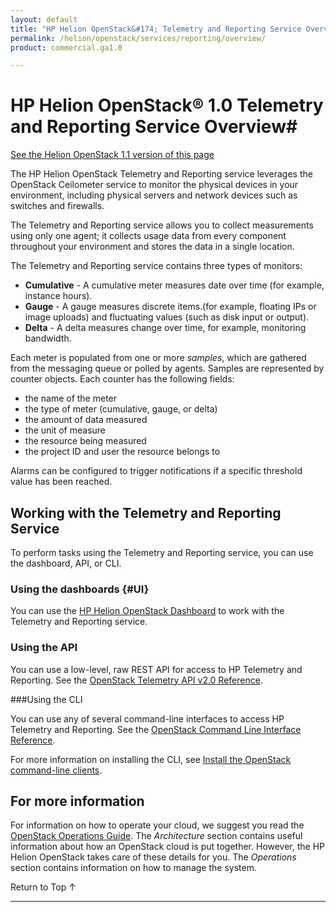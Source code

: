 ```yaml
---
layout: default
title: "HP Helion OpenStack&#174; Telemetry and Reporting Service Overview"
permalink: /helion/openstack/services/reporting/overview/
product: commercial.ga1.0

---
```

<!--PUBLISHED-->

<script>

function PageRefresh {
onLoad="window.refresh"
}

PageRefresh();

</script>

<!--
<p style="font-size: small;"> <a href="/helion/openstack/services/orchestration/overview/">&#9664; PREV</a> | <a href="/helion/openstack/services/overview/">&#9650; UP</a> | <a href="/helion/openstack/services/volume/overview/"> NEXT &#9654</a> </p>
-->

# HP Helion OpenStack&#174; 1.0 Telemetry and Reporting Service Overview#
[See the Helion OpenStack 1.1 version of this page](/helion/openstack/1.1/services/reporting/overview/)

The HP Helion OpenStack Telemetry and Reporting service leverages the OpenStack Ceilometer service to monitor the physical devices in your environment, including physical servers and network devices such as switches and firewalls. 

The Telemetry and Reporting service allows you to collect measurements using only one agent; it collects usage data from every component throughout your environment and stores the data in a single location. 

The Telemetry and Reporting service contains three types of monitors:

- **Cumulative** - A cumulative meter measures date over time (for example, instance hours).
- **Gauge** - A gauge measures discrete items.(for example, floating IPs or image uploads) and fluctuating values (such as disk input or output).
- **Delta** - A delta measures change over time, for example, monitoring bandwidth.

Each meter is populated from one or more *samples*, which are gathered from the messaging queue or polled by agents. Samples are represented by counter objects. Each counter has the following fields:

- the name of the meter
- the type of meter (cumulative, gauge, or delta)
- the amount of data measured
- the unit of measure
- the resource being measured
- the project ID and user the resource belongs to

Alarms can be configured to trigger notifications if a specific threshold value has been reached. 

## Working with the Telemetry and Reporting Service ##

To perform tasks using the Telemetry and Reporting service, you can use the dashboard, API, or CLI.

### Using the dashboards {#UI}

You can use the [HP Helion OpenStack Dashboard](/helion/openstack/dashboard/how-works/) to work with the Telemetry and Reporting service.

### Using the API<a name="API"></a>
 
You can use a low-level, raw REST API for access to HP Telemetry and Reporting. See the [OpenStack Telemetry API v2.0 Reference](http://developer.openstack.org/api-ref-telemetry-v2.html).

###Using the CLI<a name="cli"></a>

You can use any of several command-line interfaces to access HP Telemetry and Reporting. See the [OpenStack Command Line Interface Reference](http://docs.openstack.org/cli-reference/content/ceilometerclient_commands.html).

For more information on installing the CLI, see [Install the OpenStack command-line clients](http://docs.openstack.org/user-guide/content/install_clients.html).

<!--

## How To's with the HP Helion Telemetry and Reporting Service<a name="howto"></a>

The following lists of tasks can be performed by a user or administrator through the [HP Helion OpenStack Dashboard](/helion/openstack/dashboard/how-works/), the OpenStack [CLI](http://docs.openstack.org/cli-reference/content/ceilometerclient_commands.html) or OpenStack [API](http://developer.openstack.org/api-ref-telemetry-v2.html).

### Working with the Telemetry and Reporting service collection actions ###

The Telemetry and Reporting service collects metrics across multiple projects in your domain. 

- **Recording metering data** &#151; Track metering data.
- **Recording metering events** &#151; Record a metering event.
- **Viewing a list of meters** &#151; Display a list of available meters based on the types of measurements.
- **Clearing expired metering data** &#151; Remove expired metering data using the CLI.

### Working with resource data ###

The Telemetry and Reporting service monitors *resources* in your environment. A resource is any object that is being monitored by the Telemetry and Reporting service (for example, an instance, a network, or an image). 

- **Viewing information on metered resources** &#151; Obtain a list of available resources.
- **Viewing details about a specific resource** &#151; Obtain information on a specific resource.

### Working with the Ceilometer service reporting actions ###

The HP Telemetry and Reporting actions are accessible using a REST API.

- **Viewing a list of usage data for a specific meter** &#151; List usage data for your meters.
- **Viewing a list of computed statistics across a time range** &#151; Obtain statistical data.
- **Viewing a list of API capabilities supported by current driver** &#151; Obtain information on the API capabilities supported.

## Working with Alarms ##

The Telemetry and Reporting contains threshold alarms that you can configure to issue notifications for specific behaviors.

- **Creating, updating and deleting alarms** &#151; Create, modify, and delete alarms using the API.
- **Recording alarm changes** &#151; Track changes to Ceilometer alarms using the API.
- **Viewing a list of alarms, based on filter criteria** &#151; Obtain a list of alarms based on specified criteria.
- **Viewing details on a specific alarm** &#151; Obtain information on a specific alarm.
- **Viewing the state of an alarm** &#151; Get details on the state of a specific alarm.
- **Viewing the history of a specific alarm** &#151; Obtain a historical list of a specific alarm usage.
 -->

## For more information ##

For information on how to operate your cloud, we suggest you read the [OpenStack Operations Guide](http://docs.openstack.org/ops/). The *Architecture* section contains useful information about how an OpenStack cloud is put together. However, the HP Helion OpenStack takes care of these details for you. The *Operations* section contains information on how to manage the system.

 <a href="#top" style="padding:14px 0px 14px 0px; text-decoration: none;"> Return to Top &#8593; </a>

----

